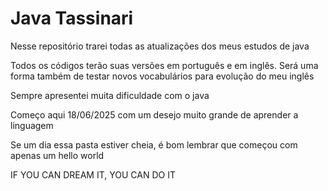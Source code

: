 # Java Tassinari
Nesse repositório trarei todas as atualizações dos meus estudos de java

Todos os códigos terão suas versões em português e em inglês. Será uma forma também de testar novos vocabulários para evolução do meu inglês

Sempre apresentei muita dificuldade com o java

Começo aqui 18/06/2025 com um desejo muito grande de aprender a linguagem

Se um dia essa pasta estiver cheia, é bom lembrar que começou com apenas um hello world

IF YOU CAN DREAM IT, YOU CAN DO IT
